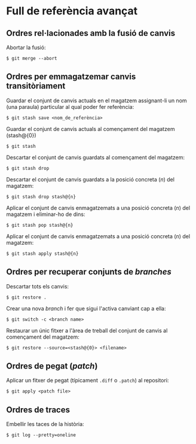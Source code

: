 # Full de referència avançat

## Ordres rel·lacionades amb la fusió de canvis

Abortar la fusió:

`$ git merge --abort`

## Ordres per emmagatzemar canvis transitòriament

Guardar el conjunt de canvis actuals en el magatzem assignant-li un nom (una paraula) particular al qual poder fer referència:

`$ git stash save <nom_de_referència>`

Guardar el conjunt de canvis actuals al començament del magatzem (stash@{0})

`$ git stash`

Descartar el conjunt de canvis guardats al començament del magatzem:

`$ git stash drop`

Descartar el conjunt de canvis guardats a la posició concreta (_n_) del magatzem:

`$ git stash drop stash@{n}`

Aplicar el conjunt de canvis enmagatzemats a una posició concreta (_n_) del magatzem i eliminar-ho de dins:

`$ git stash pop stash@{n}`

Aplicar el conjunt de canvis enmagatzemats a una posició concreta (_n_) del magatzem:

`$ git stash apply stash@{n}`

## Ordres per recuperar conjunts de _branches_

Descartar tots els canvis:

`$ git restore .`

Crear una nova _branch_ i fer que sigui l'activa canviant cap a ella:

`$ git switch -c <branch name>`

Restaurar un únic fitxer a l'àrea de treball del conjunt de canvis al començament del magatzem:

`$ git restore --source=<stash@{0}> <filename>`

## Ordres de pegat (_patch_)

Aplicar un fitxer de pegat (típicament `.diff` o `.patch`) al repositori:

`$ git apply <patch file>`

## Ordres de traces

Embellir les taces de la història:

`$ git log --pretty=oneline`
